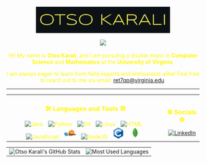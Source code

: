 <p align="center">
  <img src="https://github.com/OtsoKarali/NameImage/blob/main/OtsoKarali3.png?raw=true" alt="Otso Karali" width="350" />
</p>

<p align="center">
  <!-- Typing SVG -->
  <a href="https://github.com/OtsoKarali/readme-typing-svg">
    <img src="https://readme-typing-svg.demolab.com/?lines=4yrs%2B%20Coding%20Experience;Aspiring%20Financial%20Quant%20Researcher;Passionate%20About%20Machine%20Learning&font=Fira%20Code&center=true&width=700&height=40&color=FFF700&vCenter=true&pause=1000&size=24" />
  </a>
</p>

<div align="center" style="color:#FFF700;">

Hi! My name is **Otso Karali**, and I am pursuing a double major in **Computer Science** and **Mathematics** at the **University of Virginia**. 

I am always eager to learn from field experts and enthusiasts alike! Feel free to reach out to me via email: <a href="mailto:ret7qp@virginia.edu" style="color:#FFF700;">ret7qp@virginia.edu</a>.

---

<table>
  <tr>
    <td align="center">
      <h3>🛠️ Languages and Tools 🛠️</h3>
      <img alt="Java" width="30px" style="padding-right:10px;" src="https://cdn.jsdelivr.net/gh/devicons/devicon/icons/java/java-original.svg" />
      <img alt="Python" width="30px" style="padding-right:10px;" src="https://cdn.jsdelivr.net/gh/devicons/devicon/icons/python/python-plain.svg" />
      <img alt="Git" width="30px" style="padding-right:10px;" src="https://cdn.jsdelivr.net/gh/devicons/devicon/icons/git/git-original.svg" />
      <img alt="Linux" width="30px" style="padding-right:10px;" src="https://cdn.jsdelivr.net/gh/devicons/devicon/icons/linux/linux-original.svg" />
      <img alt="HTML" width="30px" style="padding-right:10px;" src="https://cdn.jsdelivr.net/gh/devicons/devicon/icons/html5/html5-plain.svg" />
      <img alt="JavaScript" width="30px" style="padding-right:10px;" src="https://cdn.jsdelivr.net/gh/devicons/devicon/icons/javascript/javascript-plain.svg" />
      <img alt="SciKitLearn" width="30px" style="padding-right:10px;" src="https://github.com/devicons/devicon/blob/v2.16.0/icons/scikitlearn/scikitlearn-original.svg" />
      <img alt="NodeJS" width="30px" style="padding-right:10px;" src="https://cdn.jsdelivr.net/gh/devicons/devicon/icons/nodejs/nodejs-original.svg" />
      <img alt="C" width="30px" style="padding-right:10px;" src="https://github.com/devicons/devicon/blob/v2.16.0/icons/c/c-original.svg" />
      <img alt="MongoDB" width="30px" style="padding-right:10px;" src="https://github.com/devicons/devicon/blob/v2.16.0/icons/mongodb/mongodb-original.svg" />
    </td>
    <td align="center">
      <h3>🌐 Socials 🌐</h3>
      <a href="https://www.linkedin.com/in/otsokarali/">
        <img src="https://img.shields.io/badge/LinkedIn-%230077B5.svg?style=for-the-badge&logo=linkedin&logoColor=white" alt="LinkedIn" style="margin-top: -40px;">
      </a>
    </td>
  </tr>
</table>

</div>

<div align="center">
  <table>
    <tr>
      <td align="center">
        <img src="https://github-readme-stats.vercel.app/api?username=otsokarali&show_icons=true&theme=radical&title_color=FFF700&text_color=FFF700" alt="Otso Karali's GitHub Stats" />
      </td>
      <td align="center">
        <img src="https://github-readme-stats.vercel.app/api/top-langs/?username=otsokarali&layout=compact&theme=radical&title_color=FFF700&text_color=FFF700" alt="Most Used Languages" />
      </td>
    </tr>
  </table>
</div>








